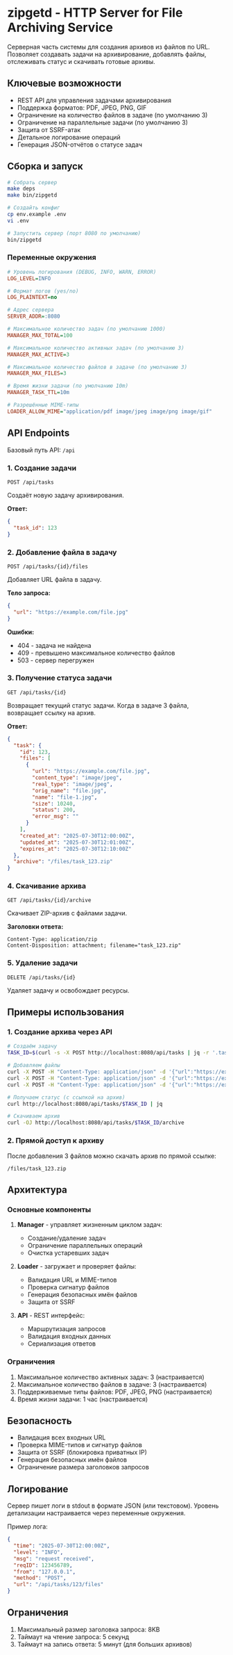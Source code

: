 # zipgetd - HTTP Server for File Archiving Service

Серверная часть системы для создания архивов из файлов по URL. Позволяет создавать задачи на архивирование, добавлять файлы, отслеживать статус и скачивать готовые архивы.

## Ключевые возможности

- REST API для управления задачами архивирования
- Поддержка форматов: PDF, JPEG, PNG, GIF
- Ограничение на количество файлов в задаче (по умолчанию 3)
- Ограничение на параллельные задачи (по умолчанию 3)
- Защита от SSRF-атак
- Детальное логирование операций
- Генерация JSON-отчётов о статусе задач

## Сборка и запуск

```sh
# Собрать сервер
make deps
make bin/zipgetd

# Создайть конфиг
cp env.example .env
vi .env

# Запустить сервер (порт 8080 по умолчанию)
bin/zipgetd
```

### Переменные окружения

```ini
# Уровень логирования (DEBUG, INFO, WARN, ERROR)
LOG_LEVEL=INFO

# Формат логов (yes/no)
LOG_PLAINTEXT=no

# Адрес сервера
SERVER_ADDR=:8080

# Максимальное количество задач (по умолчанию 1000)
MANAGER_MAX_TOTAL=100

# Максимальное количество активных задач (по умолчанию 3)
MANAGER_MAX_ACTIVE=3

# Максимальное количество файлов в задаче (по умолчанию 3)
MANAGER_MAX_FILES=3

# Время жизни задачи (по умолчанию 10m)
MANAGER_TASK_TTL=10m

# Разрешённые MIME-типы
LOADER_ALLOW_MIME="application/pdf image/jpeg image/png image/gif"
```

## API Endpoints

Базовый путь API: `/api`

### 1. Создание задачи

`POST /api/tasks`

Создаёт новую задачу архивирования.

**Ответ:**
```json
{
  "task_id": 123
}
```

### 2. Добавление файла в задачу

`POST /api/tasks/{id}/files`

Добавляет URL файла в задачу.

**Тело запроса:**
```json
{
  "url": "https://example.com/file.jpg"
}
```

**Ошибки:**
- 404 - задача не найдена
- 409 - превышено максимальное количество файлов
- 503 - сервер перегружен

### 3. Получение статуса задачи

`GET /api/tasks/{id}`

Возвращает текущий статус задачи. Когда в задаче 3 файла, возвращает ссылку на архив.

**Ответ:**
```json
{
  "task": {
    "id": 123,
    "files": [
      {
        "url": "https://example.com/file.jpg",
        "content_type": "image/jpeg",
        "real_type": "image/jpeg",
        "orig_name": "file.jpg",
        "name": "file-1.jpg",
        "size": 10240,
        "status": 200,
        "error_msg": ""
      }
    ],
    "created_at": "2025-07-30T12:00:00Z",
    "updated_at": "2025-07-30T12:01:00Z",
    "expires_at": "2025-07-30T12:10:00Z"
  },
  "archive": "/files/task_123.zip"
}
```

### 4. Скачивание архива

`GET /api/tasks/{id}/archive`

Скачивает ZIP-архив с файлами задачи.

**Заголовки ответа:**
```
Content-Type: application/zip
Content-Disposition: attachment; filename="task_123.zip"
```

### 5. Удаление задачи

`DELETE /api/tasks/{id}`

Удаляет задачу и освобождает ресурсы.

## Примеры использования

### 1. Создание архива через API

```sh
# Создаём задачу
TASK_ID=$(curl -s -X POST http://localhost:8080/api/tasks | jq -r '.task_id')

# Добавляем файлы
curl -X POST -H "Content-Type: application/json" -d '{"url":"https://example.com/file1.jpg"}' http://localhost:8080/api/tasks/$TASK_ID/files
curl -X POST -H "Content-Type: application/json" -d '{"url":"https://example.com/file2.pdf"}' http://localhost:8080/api/tasks/$TASK_ID/files
curl -X POST -H "Content-Type: application/json" -d '{"url":"https://example.com/file3.png"}' http://localhost:8080/api/tasks/$TASK_ID/files

# Получаем статус (с ссылкой на архив)
curl http://localhost:8080/api/tasks/$TASK_ID | jq

# Скачиваем архив
curl -OJ http://localhost:8080/api/tasks/$TASK_ID/archive
```

### 2. Прямой доступ к архиву

После добавления 3 файлов можно скачать архив по прямой ссылке:
```
/files/task_123.zip
```

## Архитектура

### Основные компоненты

1. **Manager** - управляет жизненным циклом задач:
   - Создание/удаление задач
   - Ограничение параллельных операций
   - Очистка устаревших задач

2. **Loader** - загружает и проверяет файлы:
   - Валидация URL и MIME-типов
   - Проверка сигнатур файлов
   - Генерация безопасных имён файлов
   - Защита от SSRF

3. **API** - REST интерфейс:
   - Маршрутизация запросов
   - Валидация входных данных
   - Сериализация ответов

### Ограничения

1. Максимальное количество активных задач: 3 (настраивается)
2. Максимальное количество файлов в задаче: 3 (настраивается)
3. Поддерживаемые типы файлов: PDF, JPEG, PNG (настраивается)
4. Время жизни задачи: 1 час (настраивается)

## Безопасность

- Валидация всех входных URL
- Проверка MIME-типов и сигнатур файлов
- Защита от SSRF (блокировка приватных IP)
- Генерация безопасных имён файлов
- Ограничение размера заголовков запросов

## Логирование

Сервер пишет логи в stdout в формате JSON (или текстовом). Уровень детализации настраивается через переменные окружения.

Пример лога:
```json
{
  "time": "2025-07-30T12:00:00Z",
  "level": "INFO",
  "msg": "request received",
  "reqID": 123456789,
  "from": "127.0.0.1",
  "method": "POST",
  "url": "/api/tasks/123/files"
}
```

## Ограничения

1. Максимальный размер заголовка запроса: 8KB
2. Таймаут на чтение запроса: 5 секунд
3. Таймаут на запись ответа: 5 минут (для больших архивов)
